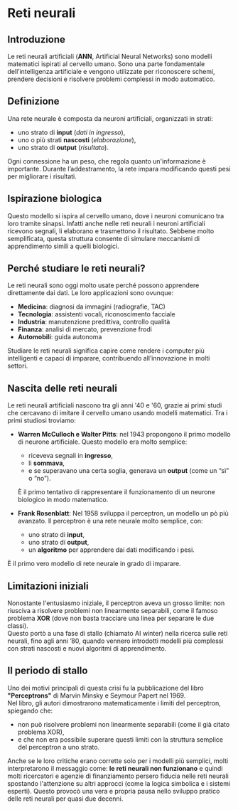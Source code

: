 # Reti neurali

## Introduzione
Le reti neurali artificiali (**ANN**, Artificial Neural Networks) sono modelli matematici ispirati al cervello umano. Sono una parte fondamentale dell’intelligenza artificiale e vengono utilizzate per riconoscere schemi, prendere decisioni e risolvere problemi complessi in modo automatico.

## Definizione
Una rete neurale è composta da neuroni artificiali, organizzati in strati:
- uno strato di **input** (*dati in ingresso*),
- uno o più strati **nascosti** (*elaborazione*),
- uno strato di **output** (*risultato*).

Ogni connessione ha un peso, che regola quanto un'informazione è importante. Durante l’addestramento, la rete impara modificando questi pesi per migliorare i risultati.

## Ispirazione biologica
Questo modello si ispira al cervello umano, dove i neuroni comunicano tra loro tramite sinapsi. Infatti anche nelle reti neurali i neuroni artificiali ricevono segnali, li elaborano e trasmettono il risultato. Sebbene molto semplificata, questa struttura consente di simulare meccanismi di apprendimento simili a quelli biologici.

## Perché studiare le reti neurali?
Le reti neurali sono oggi molto usate perché possono apprendere direttamente dai dati. Le loro applicazioni sono ovunque:
- **Medicina**: diagnosi da immagini (radiografie, TAC)
- **Tecnologia**: assistenti vocali, riconoscimento facciale
- **Industria**: manutenzione predittiva, controllo qualità
- **Finanza**: analisi di mercato, prevenzione frodi
- **Automobili**: guida autonoma

Studiare le reti neurali significa capire come rendere i computer più intelligenti e capaci di imparare, contribuendo all’innovazione in molti settori.

## Nascita delle reti neurali
Le reti neurali artificiali nascono tra gli anni '40 e '60, grazie ai primi studi che cercavano di imitare il cervello umano usando modelli matematici. Tra i primi studiosi troviamo:
- **Warren McCulloch e Walter Pitts**: nel 1943 propongono il primo modello di neurone artificiale. Questo modello era molto semplice:
    - riceveva segnali in **ingresso**,
    - li **sommava**,
    - e se superavano una certa soglia, generava un **output** (come un “sì” o “no”).

    È il primo tentativo di rappresentare il funzionamento di un neurone biologico in modo matematico.
- **Frank Rosenblatt**: Nel 1958 sviluppa il perceptron, un modello un pò più avanzato.
Il perceptron è una rete neurale molto semplice, con:
    - uno strato di **input**,
    - uno strato di **output**,
    - un **algoritmo** per apprendere dai dati modificando i pesi.

È il primo vero modello di rete neurale in grado di imparare.

## Limitazioni iniziali
Nonostante l'entusiasmo iniziale, il perceptron aveva un grosso limite: non riusciva a risolvere problemi non linearmente separabili, come il famoso problema **XOR** (dove non basta tracciare una linea per separare le due classi).  
Questo portò a una fase di stallo (chiamato AI winter) nella ricerca sulle reti neurali, fino agli anni ’80, quando vennero introdotti modelli più complessi con strati nascosti e nuovi algoritmi di apprendimento.

## Il periodo di stallo
Uno dei motivi principali di questa crisi fu la pubblicazione del libro **"Perceptrons"** di Marvin Minsky e Seymour Papert nel 1969.  
Nel libro, gli autori dimostrarono matematicamente i limiti del perceptron, spiegando che:
- non può risolvere problemi non linearmente separabili (come il già citato problema XOR),
- e che non era possibile superare questi limiti con la struttura semplice del perceptron a uno strato.

Anche se le loro critiche erano corrette solo per i modelli più semplici, molti interpretarono il messaggio come: **le reti neurali non funzionano** e quindi molti ricercatori e agenzie di finanziamento persero fiducia nelle reti neurali spostando l'attenzione su altri approcci (come la logica simbolica e i sistemi esperti). Questo provocò una vera e propria pausa nello sviluppo pratico delle reti neurali per quasi due decenni.